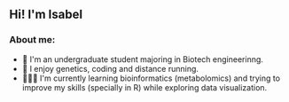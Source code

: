 ## Hi! I'm Isabel

### About me:

* 🧪 I'm an undergraduate student majoring in Biotech engineerinng. 
* 🧬 I enjoy genetics, coding and distance running.
* 👩🏻‍💻 I'm currently learning bioinformatics (metabolomics) 
    and trying to improve my skills (specially in R) while exploring data visualization.



